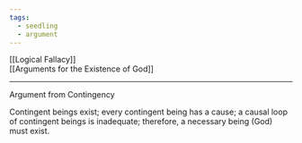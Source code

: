 ```yaml
---
tags:
  - seedling
  - argument
---
```

[[Logical Fallacy]] <br>
[[Arguments for the Existence of God]] <br>

---

Argument from Contingency

Contingent beings exist; every contingent being has a cause; a causal loop of contingent beings is inadequate; therefore, a necessary being (God) must exist.